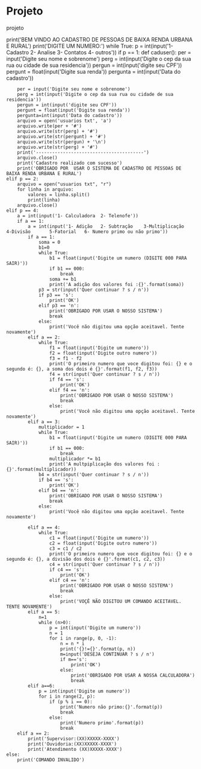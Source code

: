 # Projeto
projeto


print('BEM VINDO AO CADASTRO DE PESSOAS DE BAIXA RENDA URBANA E RURAL')
print('DIGITE UM NUMERO:')
while True:
    p = int(input('1- Cadastro     2- Analise      3- Contatos     4- outros'))
    if p == 1:
        def caduser():
            per = input('Digite seu nome e sobrenome')
            perg = int(input('Digite o cep da sua rua ou cidade de sua residencia'))
            pergun = int(input('digite seu CPF'))
            pergunt = float(input('Digite sua renda'))
            pergunta = int(input('Data do cadastro'))

        per = input('Digite seu nome e sobrenome')
        perg = int(input('Digite o cep da sua rua ou cidade de sua residencia'))
        pergun = int(input('digite seu CPF'))
        pergunt = float(input('Digite sua renda'))
        pergunta=int(input('Data do cadastro'))
        arquivo = open('usuarios txt', 'a')
        arquivo.write(per + '#')
        arquivo.write(str(perg) + '#')
        arquivo.write(str(pergunt) + '#')
        arquivo.write(str(pergun) + '\n')
        arquivo.write(str(perg) + '#')
        print('----------------------------------------')
        arquivo.close()
        print('Cadastro realizado com sucesso')
        print('OBRIGADO POR  USAR O SISTEMA DE CADASTRO DE PESSOAS DE BAIXA RENDA URBANA E RURAL')
    elif p == 2:
        arquivo = open("usuarios txt", "r")
        for linha in arquivo:
            valores = linha.split()
            print(linha)
        arquivo.close()
    elif p == 4:
        a = int(input('1- Calculadora  2- Telenofe'))
        if a == 1:
            a = int(input('1- Adição   2- Subtração    3-Multiplicação     4-Divisão       5-Fatorial   6- Numero primo ou não primo'))
            if a == 1:
                soma = 0
                b1=0
                while True:
                    b1 = float(input('Digite um numero (DIGITE 000 PARA SAIR)'))
                    if b1 == 000:
                        break
                    soma += b1
                    print('A adição dos valores foi :{}'.format(soma))
                p3 = str(input('Quer continuar ? s / n'))
                if p3 == 's':
                    print('OK')
                elif p3 == 'n':
                    print('OBRIGADO POR USAR O NOSSO SISTEMA')
                    break
                else:
                    print('Você não digitou uma opção aceitavel. Tente novamente')
            elif a == 2:
                while True:
                    f1 = float(input('Digite um numero'))
                    f2 = float(input('Digite outro numero'))
                    f3 = f1 - f2
                    print('O primeiro numero que voce digitou foi: {} e o segundo é: {}, a soma dos dois é {}'.format(f1, f2, f3))
                    f4 = str(input('Quer continuar ? s / n'))
                    if f4 == 's':
                        print('OK')
                    elif f4 == 'n':
                        print('OBRIGADO POR USAR O NOSSO SISTEMA')
                        break
                    else:
                        print('Você não digitou uma opção aceitavel. Tente novamente')
            elif a == 3:
                multiplicador = 1
                while True:
                    b1 = float(input('Digite um numero (DIGITE 000 PARA SAIR)'))
                    if b1 == 000:
                        break
                    multiplicador *= b1
                    print('A multpiplicação dos valores foi :{}'.format(multiplicador))
                b4 = str(input('Quer continuar ? s / n'))
                if b4 == 's':
                    print('OK')
                elif b4 == 'n':
                    print('OBRIGADO POR USAR O NOSSO SISTEMA')
                    break
                else:
                    print('Você não digitou uma opção aceitavel. Tente novamente')

            elif a == 4:
                while True:
                    c1 = float(input('Digite um numero'))
                    c2 = float(input('Digite outro numero'))
                    c3 = c1 / c2
                    print('O primeiro numero que voce digitou foi: {} e o segundo é: {}, a divisão dos dois é {}'.format(c1, c2, c3))
                    c4 = str(input('Quer continuar ? s / n'))
                    if c4 == 's':
                        print('OK')
                    elif c4 == 'n':
                        print('OBRIGADO POR USAR O NOSSO SISTEMA')
                        break
                    else:
                        print('VOÇÊ NÃO DIGITOU UM COMANDO ACEITAVEL. TENTE NOVAMENTE')
            elif a == 5:
                n=1
                while (n>0):
                    p = int(input('Digite um numero'))
                    n = 1
                    for i in range(p, 0, -1):
                        n = n * i
                        print('{}!={}'.format(p, n))
                        m=input('DESEJA CONTINUAR ? s / n')
                        if m=='s':
                            print('OK')
                        else:
                            print('OBRIGADO POR USAR A NOSSA CALCULADORA')
                            break
            elif a==6:
                p = int(input('Digite um numero'))
                for i in range(2, p):
                    if (p % i == 0):
                        print('Numero não primo:{}'.format(p))
                        break
                    else:
                        print('Numero primo'.format(p))
                        break
        elif a == 2:
            print('Supervisor:(XX)XXXXX-XXXX')
            print('Ouvidoria:(XX)XXXXX-XXXX')
            print('Atendimento (XX)XXXXX-XXXX')
    else:
        print('COMANDO INVALIDO')
